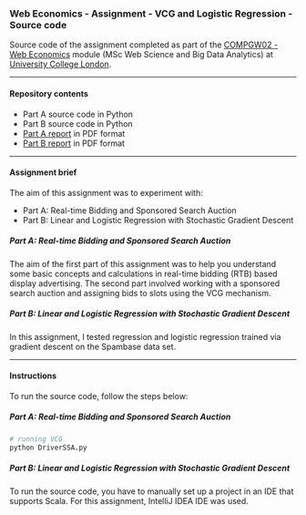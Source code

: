 ### Web Economics - Assignment - VCG and Logistic Regression - Source code

Source code of the assignment completed as part of the [COMPGW02 - Web Economics](http://www.cs.ucl.ac.uk/teaching_learning/syllabus/msc_web_science_and_big_data_analytics/gw02_web_economics/) module (MSc Web Science and Big Data Analytics) at [University College London](http://www.ucl.ac.uk/).

---

#### Repository contents

* Part A source code in Python
* Part B source code in Python
* [Part A report](https://github.com/SergiuTripon/web-economics-rtb-vcg-lin-log-reg/blob/master/part-b-report/compgw02_part_a_report_sergiu_tripon.pdf) in PDF format
* [Part B report](https://github.com/SergiuTripon/web-economics-rtb-vcg-lin-log-reg/blob/master/part-b-report/compgw02_part_b_report_sergiu_tripon.pdf) in PDF format

---

#### Assignment brief

The aim of this assignment was to experiment with:

* Part A: Real-time Bidding and Sponsored Search Auction
* Part B: Linear and Logistic Regression with Stochastic Gradient Descent

##### Part A: Real-time Bidding and Sponsored Search Auction

The aim of the first part of this assignment was to help you understand some basic concepts and calculations in real-time
bidding (RTB) based display advertising. The second part involved working with a sponsored search auction and assigning bids to slots using the VCG mechanism.


##### Part B: Linear and Logistic Regression with Stochastic Gradient Descent

In this assignment, I tested regression and logistic regression trained via gradient descent on the Spambase data set.

---

#### Instructions

To run the source code, follow the steps below:

##### Part A: Real-time Bidding and Sponsored Search Auction

```bash
# running VCG
python DriverSSA.py
```

##### Part B: Linear and Logistic Regression with Stochastic Gradient Descent

To run the source code, you have to manually set up a project in an IDE that supports Scala. For this assignment, IntelliJ IDEA IDE was used.
